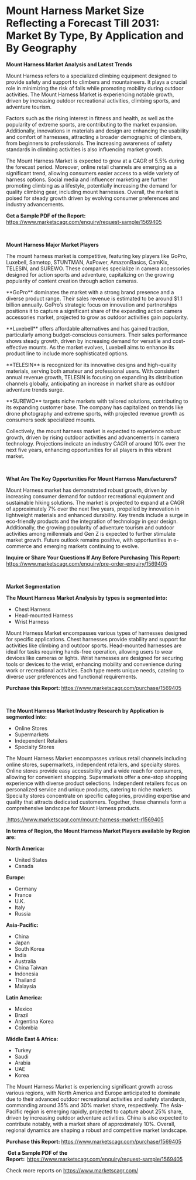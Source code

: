 <p><h1>Mount Harness Market Size Reflecting a Forecast Till 2031: Market By Type, By Application and By Geography</h1></p><p><strong>Mount Harness Market Analysis and Latest Trends</strong></p>
<p><p>Mount Harness refers to a specialized climbing equipment designed to provide safety and support to climbers and mountaineers. It plays a crucial role in minimizing the risk of falls while promoting mobility during outdoor activities. The Mount Harness Market is experiencing notable growth, driven by increasing outdoor recreational activities, climbing sports, and adventure tourism. </p><p>Factors such as the rising interest in fitness and health, as well as the popularity of extreme sports, are contributing to the market expansion. Additionally, innovations in materials and design are enhancing the usability and comfort of harnesses, attracting a broader demographic of climbers, from beginners to professionals. The increasing awareness of safety standards in climbing activities is also influencing market growth.</p><p>The Mount Harness Market is expected to grow at a CAGR of 5.5% during the forecast period. Moreover, online retail channels are emerging as a significant trend, allowing consumers easier access to a wide variety of harness options. Social media and influencer marketing are further promoting climbing as a lifestyle, potentially increasing the demand for quality climbing gear, including mount harnesses. Overall, the market is poised for steady growth driven by evolving consumer preferences and industry advancements.</p></p>
<p><strong>Get a Sample PDF of the Report:&nbsp;</strong> <a href="https://www.marketscagr.com/enquiry/request-sample/1569405?utm_campaign=1126&utm_medium=2&utm_source=Github&utm_content=ia&utm_term=29122024&utm_id=mount-harness">https://www.marketscagr.com/enquiry/request-sample/1569405</a></p>
<p>&nbsp;</p>
<p><strong>Mount Harness Major Market Players</strong></p>
<p><p>The mount harness market is competitive, featuring key players like GoPro, Luxebell, Sametop, STUNTMAN, AxPower, AmazonBasics, CamKix, TELESIN, and SUREWO. These companies specialize in camera accessories designed for action sports and adventure, capitalizing on the growing popularity of content creation through action cameras.</p><p>**GoPro** dominates the market with a strong brand presence and a diverse product range. Their sales revenue is estimated to be around $1.1 billion annually. GoPro’s strategic focus on innovation and partnerships positions it to capture a significant share of the expanding action camera accessories market, projected to grow as outdoor activities gain popularity.</p><p>**Luxebell** offers affordable alternatives and has gained traction, particularly among budget-conscious consumers. Their sales performance shows steady growth, driven by increasing demand for versatile and cost-effective mounts. As the market evolves, Luxebell aims to enhance its product line to include more sophisticated options.</p><p>**TELESIN** is recognized for its innovative designs and high-quality materials, serving both amateur and professional users. With consistent annual revenue growth, TELESIN is focusing on expanding its distribution channels globally, anticipating an increase in market share as outdoor adventure trends surge.</p><p>**SUREWO** targets niche markets with tailored solutions, contributing to its expanding customer base. The company has capitalized on trends like drone photography and extreme sports, with projected revenue growth as consumers seek specialized mounts.</p><p>Collectively, the mount harness market is expected to experience robust growth, driven by rising outdoor activities and advancements in camera technology. Projections indicate an industry CAGR of around 10% over the next five years, enhancing opportunities for all players in this vibrant market.</p></p>
<p>&nbsp;</p>
<p><strong>What Are The Key Opportunities For Mount Harness Manufacturers?</strong></p>
<p><p>Mount Harness market has demonstrated robust growth, driven by increasing consumer demand for outdoor recreational equipment and sustainable hiking solutions. The market is projected to expand at a CAGR of approximately 7% over the next five years, propelled by innovation in lightweight materials and enhanced durability. Key trends include a surge in eco-friendly products and the integration of technology in gear design. Additionally, the growing popularity of adventure tourism and outdoor activities among millennials and Gen Z is expected to further stimulate market growth. Future outlook remains positive, with opportunities in e-commerce and emerging markets continuing to evolve.</p></p>
<p><strong>Inquire or Share Your Questions If Any Before Purchasing This Report:</strong> <a href="https://www.marketscagr.com/enquiry/pre-order-enquiry/1569405?utm_campaign=1126&utm_medium=2&utm_source=Github&utm_content=ia&utm_term=29122024&utm_id=mount-harness">https://www.marketscagr.com/enquiry/pre-order-enquiry/1569405</a></p>
<p>&nbsp;</p>
<p><strong>Market Segmentation</strong></p>
<p><strong>The Mount Harness Market Analysis by types is segmented into:</strong></p>
<p><ul><li>Chest Harness</li><li>Head-mounted Harness</li><li>Wrist Harness</li></ul></p>
<p><p>Mount Harness Market encompasses various types of harnesses designed for specific applications. Chest harnesses provide stability and support for activities like climbing and outdoor sports. Head-mounted harnesses are ideal for tasks requiring hands-free operation, allowing users to wear devices like cameras or lights. Wrist harnesses are designed for securing tools or devices to the wrist, enhancing mobility and convenience during work or recreational activities. Each type meets unique needs, catering to diverse user preferences and functional requirements.</p></p>
<p><strong>Purchase this Report:&nbsp;</strong><a href="https://www.marketscagr.com/purchase/1569405?utm_campaign=1126&utm_medium=2&utm_source=Github&utm_content=ia&utm_term=29122024&utm_id=mount-harness">https://www.marketscagr.com/purchase/1569405</a></p>
<p>&nbsp;</p>
<p><strong>The Mount Harness Market Industry Research by Application is segmented into:</strong></p>
<p><ul><li>Online Stores</li><li>Supermarkets</li><li>Independent Retailers</li><li>Specialty Stores</li></ul></p>
<p><p>The Mount Harness Market encompasses various retail channels including online stores, supermarkets, independent retailers, and specialty stores. Online stores provide easy accessibility and a wide reach for consumers, allowing for convenient shopping. Supermarkets offer a one-stop shopping experience with diverse product selections. Independent retailers focus on personalized service and unique products, catering to niche markets. Specialty stores concentrate on specific categories, providing expertise and quality that attracts dedicated customers. Together, these channels form a comprehensive landscape for Mount Harness products.</p></p>
<p><a href="https://www.marketscagr.com/mount-harness-market-r1569405?utm_campaign=1126&utm_medium=2&utm_source=Github&utm_content=ia&utm_term=29122024&utm_id=mount-harness">&nbsp;https://www.marketscagr.com/mount-harness-market-r1569405</a></p>
<p><strong>In terms of Region, the Mount Harness Market Players available by Region are:</strong></p>
<p>
    <p> <strong> North America: </strong>
        <ul>
            <li>United States</li>
            <li>Canada</li>
        </ul>
        </p> 
    <p> <strong> Europe: </strong>
        <ul>
            <li>Germany</li>
            <li>France</li>
            <li>U.K.</li>
            <li>Italy</li>
            <li>Russia</li>
        </ul>
        </p> 
    <p> <strong> Asia-Pacific: </strong>
        <ul>
            <li>China</li>
            <li>Japan</li>
            <li>South Korea</li>
            <li>India</li>
            <li>Australia</li>
            <li>China Taiwan</li>
            <li>Indonesia</li>
            <li>Thailand</li>
            <li>Malaysia</li>
        </ul>
        </p> 
    <p> <strong> Latin America: </strong>
        <ul>
            <li>Mexico</li>
            <li>Brazil</li>
            <li>Argentina Korea</li>
            <li>Colombia</li>
        </ul>
        </p> 
    <p> <strong> Middle East & Africa: </strong>
        <ul>
            <li>Turkey</li>
            <li>Saudi</li>
            <li>Arabia</li>
            <li>UAE</li>
            <li>Korea</li>
        </ul>
    </p>
    </p>
<p><p>The Mount Harness Market is experiencing significant growth across various regions, with North America and Europe anticipated to dominate due to their advanced outdoor recreational activities and safety standards, commanding around 35% and 30% market share, respectively. The Asia-Pacific region is emerging rapidly, projected to capture about 25% share, driven by increasing outdoor adventure activities. China is also expected to contribute notably, with a market share of approximately 10%. Overall, regional dynamics are shaping a robust and competitive market landscape.</p></p>
<p><strong>Purchase this Report: </strong><a href="https://www.marketscagr.com/purchase/1569405?utm_campaign=1126&utm_medium=2&utm_source=Github&utm_content=ia&utm_term=29122024&utm_id=mount-harness">https://www.marketscagr.com/purchase/1569405</a></p>
<p>&nbsp;<strong>Get a Sample PDF of the Report:&nbsp;&nbsp;</strong><a href="https://www.marketscagr.com/enquiry/request-sample/1569405?utm_campaign=1126&utm_medium=2&utm_source=Github&utm_content=ia&utm_term=29122024&utm_id=mount-harness">https://www.marketscagr.com/enquiry/request-sample/1569405</a></p>
<p><strong></strong></p>
<p>Check more reports on <a href="https://www.marketscagr.com/?utm_campaign=1126&utm_medium=2&utm_source=Github&utm_content=ia&utm_term=29122024&utm_id=mount-harness">https://www.marketscagr.com/</a></p>